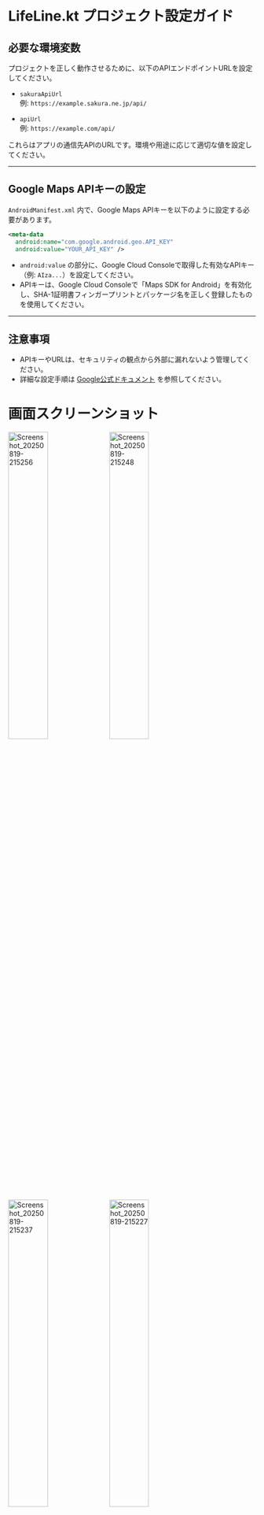 # LifeLine.kt プロジェクト設定ガイド

## 必要な環境変数

プロジェクトを正しく動作させるために、以下のAPIエンドポイントURLを設定してください。

- `sakuraApiUrl`  
  例: `https://example.sakura.ne.jp/api/`

- `apiUrl`  
  例: `https://example.com/api/`

これらはアプリの通信先APIのURLです。環境や用途に応じて適切な値を設定してください。

---

## Google Maps APIキーの設定


`AndroidManifest.xml` 内で、Google Maps APIキーを以下のように設定する必要があります。

```xml
<meta-data
  android:name="com.google.android.geo.API_KEY"
  android:value="YOUR_API_KEY" />
```

- `android:value` の部分に、Google Cloud Consoleで取得した有効なAPIキー（例: `AIza...`）を設定してください。
- APIキーは、Google Cloud Consoleで「Maps SDK for Android」を有効化し、SHA-1証明書フィンガープリントとパッケージ名を正しく登録したものを使用してください。

---

## 注意事項

- APIキーやURLは、セキュリティの観点から外部に漏れないよう管理してください。
- 詳細な設定手順は [Google公式ドキュメント](https://developers.google.com/maps/documentation/android-sdk/start) を参照してください。

# 画面スクリーンショット

<img width="40%" alt="Screenshot_20250819-215256" src="https://github.com/user-attachments/assets/a79f7dc3-eec0-4728-9545-d531d2cb37dd" />

<img width="40%" alt="Screenshot_20250819-215248" src="https://github.com/user-attachments/assets/e77ee82e-2f2f-4967-b832-975fd8f3b695" />

<img width="40%" alt="Screenshot_20250819-215237" src="https://github.com/user-attachments/assets/10b88255-2abb-4e7e-82ae-81bf61ab07af" />

<img width="40%" alt="Screenshot_20250819-215227" src="https://github.com/user-attachments/assets/3ce12715-f794-4434-8de2-c50baca0c584" />
